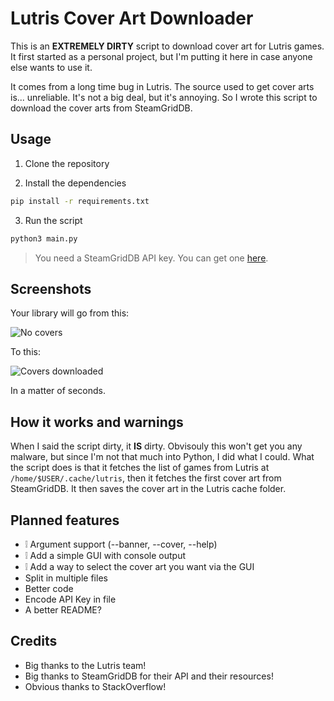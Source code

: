 # Lutris Cover Art Downloader

This is an **EXTREMELY DIRTY** script to download cover art for Lutris games. It first started as a personal project, but I'm putting it here in case anyone else wants to use it.

It comes from a long time bug in Lutris. The source used to get cover arts is... unreliable. It's not a big deal, but it's annoying. So I wrote this script to download the cover arts from SteamGridDB.

## Usage

1. Clone the repository

2. Install the dependencies

```bash
pip install -r requirements.txt
```

3. Run the script

```bash
python3 main.py
```

> You need a SteamGridDB API key. You can get one [here](https://www.steamgriddb.com/profile/settings/api).

## Screenshots

Your library will go from this:

![No covers](https://i.imgur.com/GcyWlHA.png)

To this:

![Covers downloaded](https://i.imgur.com/SWYWqoy.png)

In a matter of seconds.

## How it works and warnings

When I said the script dirty, it **IS** dirty. Obvisouly this won't get you any malware, but since I'm not that much into Python, I did what I could.
What the script does is that it fetches the list of games from Lutris at `/home/$USER/.cache/lutris`, then it fetches the first cover art from SteamGridDB. It then saves the cover art in the Lutris cache folder.

## Planned features

- ❕ Argument support (--banner, --cover, --help)
- ❕ Add a simple GUI with console output
- ❕ Add a way to select the cover art you want via the GUI
- Split in multiple files
- Better code
- Encode API Key in file
- A better README?

## Credits

- Big thanks to the Lutris team!
- Big thanks to SteamGridDB for their API and their resources!
- Obvious thanks to StackOverflow!
